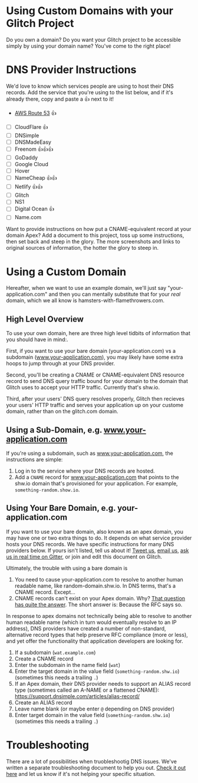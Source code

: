 # Using Custom Domains with your Glitch Project

Do you own a domain? Do you want your Glitch project to be accessible simply by using your domain name? You've come to the right place!


# DNS Provider Instructions
We'd love to know which services people are using to host their DNS records. Add the service that you're using to the list below, and if it's already there, copy and paste a 👍 next to it!

- [AWS Route 53](providers/aws-route-53.md)  👍
- [ ] CloudFlare 👍
- [ ] DNSimple
- [ ] DNSMadeEasy
- [ ] Freenom 👍👍👍
- [ ] GoDaddy
- [ ] Google Cloud
- [ ] Hover
- [ ] NameCheap 👍👍
- [ ] Netlify 👍👍
- [ ] Glitch
- [ ] NS1
- [ ] Digital Ocean 👍
- [ ] Name.com

Want to provide instructions on how put a CNAME-equivalent record at your domain Apex? Add a document to this project, toss up some instructions, then set back and steep in the glory. The more screenshots and links to original sources of information, the hotter the glory to steep in.


# Using a Custom Domain

Hereafter, when we want to use an example domain, we'll just say "your-application.com" and then you can mentally substitute that for your _real_ domain, which we all know is hamsters-with-flamethrowers.com.

## High Level Overview

To use your own domain, here are three high level tidbits of information that you should have in mind:.

First, if you want to use your bare domain (your-application.com) vs a subdomain (www.your-application.com), you may likely have some extra hoops to jump through at your DNS provider.

Second, you'll be creating a CNAME or CNAME-equivalent DNS resource record to send DNS query traffic bound for your domain to the domain that Glitch uses to accept your HTTP traffic. Currently that's shw.io.

Third, after your users' DNS query resolves properly, Glitch then recieves your users' HTTP traffic and serves your application up on your custome domain, rather than on the glitch.com domain.

## Using a Sub-Domain, e.g. www.your-application.com

If you're using a subdomain, such as www.your-application.com, the instructions are simple:

1. Log in to the service where your DNS records are hosted.
2. Add a `CNAME` record for www.your-application.com that points to the shw.io domain that's provisioned for your application. For example, `something-random.show.io`.

## Using Your Bare Domain, e.g. your-application.com

If you want to use your bare domain, also known as an apex domain, you may have one or two extra things to do. It depends on what service provider hosts your DNS records. We have specific instructions for many DNS providers below. If yours isn't listed, tell us about it! [Tweet us](https://twitter.com/flydotio), [email us](mailto:support@fly.io), [ask us in real time on Gitter](https://gitter.im/superfly/fly), or join and edit this document on Glitch.

Ultimately, the trouble with using a bare domain is 

1. You need to cause your-application.com to resolve to another human readable name, like random-domain.shw.io. In DNS terms, that's a CNAME record. Except...
2. CNAME records can't exist on your Apex domain. Why? [That question has quite the answer](https://serverfault.com/questions/613829/why-cant-a-cname-record-be-used-at-the-apex-aka-root-of-a-domain). The short answer is: Because the RFC says so.

In response to apex domains not technically being able to resolve to another human readable name (which in turn would eventually resolve to an IP address), DNS providers have created a number of non-standard, alternative record types that help preserve RFC compliance (more or less), and yet offer the functionality that application developers are looking for.

1. If a subdomain (`wat.example.com`)
  1. Create a CNAME record
  2. Enter the subdomain in the name field (`wat`)
  3. Enter the target domain in the value field (`something-random.shw.io`) (sometimes this needs a trailing `.`)
2. If an Apex domain, their DNS provider needs to support an ALIAS record type (sometimes called an A-NAME or a flattened CNAME): https://support.dnsimple.com/articles/alias-record/
  1. Create an ALIAS record
  2. Leave name blank (or maybe enter `@` depending on DNS provider)
  3. Enter target domain in the value field (`something-random.shw.io`) (sometimes this needs a trailing `.`)

# Troubleshooting
There are a lot of possibilities when truobleshootig DNS issues. We've written a separate troubleshooting document to help you out. [Check it out here](./troubleshooting.md) and let us know if it's not helping your specific situation.
